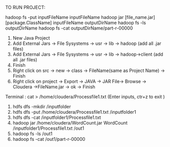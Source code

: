 TO RUN PROJECT:

hadoop fs -put inputFileName inputFileName
hadoop jar [file_name.jar] [package.ClassName] inputFileName outputDirName
hadoop fs -ls outputDirName
hadoop fs -cat outputDirName/part-r-00000



























1. New Java Project
2. Add External Jars -> File Sysystems -> usr -> lib -> hadoop (add all .jar files)
3. Add External Jars -> File Sysystems -> usr -> lib -> hadoop->client (add all .jar files)
4. Finish
5. Right click on src -> new -> class -> FileName(same as Project Name) -> Finish
6. Right click on project -> Export -> JAVA -> JAR File-> Browse -> Cloudera ->FileName.jar -> ok -> Finish

Terminal :
cat > /home/cloudera/Processfile1.txt (Enter inputs, ctr+z to exit )

1. hdfs dfs -mkdir /inputfolder
2. hdfs dfs -put /home/cloudera/Processfile1.txt /inputfolder1
3. hdfs dfs -cat /inputfolder1/Processfile1.txt
4. hadoop jar /home/cloudera/WordCount.jar WordCount /inputfolder1/Processfile1.txt /out1
5. hadoop fs -ls /out1
6. hadoop fs -cat /out1/part-r-00000

